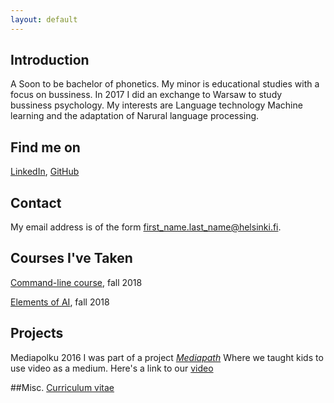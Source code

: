 ```yaml
---
layout: default
---
```


## Introduction

A Soon to be bachelor of phonetics. My minor is educational studies with a focus on bussiness.
In 2017 I did an exchange to Warsaw to study bussiness psychology. My interests are Language technology 
Machine learning and the adaptation of Narural language processing.
## Find me on

[LinkedIn](https://www.linkedin.com/in/rosa-suviranta-5334a9130/), [GitHub](https://github.com/rvers)

## Contact

My email address is of the form first_name.last_name@helsinki.fi.

## Courses I've Taken

[Command-line course](https://courses.helsinki.fi/fi/KIK-LG218/126710126), fall 2018

[Elements of AI](https://course.elementsofai.com/), fall 2018

## Projects
Mediapolku 2016
I was part of a project [_Mediapath_](https://blogs.helsinki.fi/mediapolku/)
Where we taught kids to use video as a medium. Here's a link to our [video](https://www.youtube.com/watch?v=F0gpEgASocc)

##Misc.
[Curriculum vitae](https://www.overleaf.com/read/yyjxbmftmsyd)








